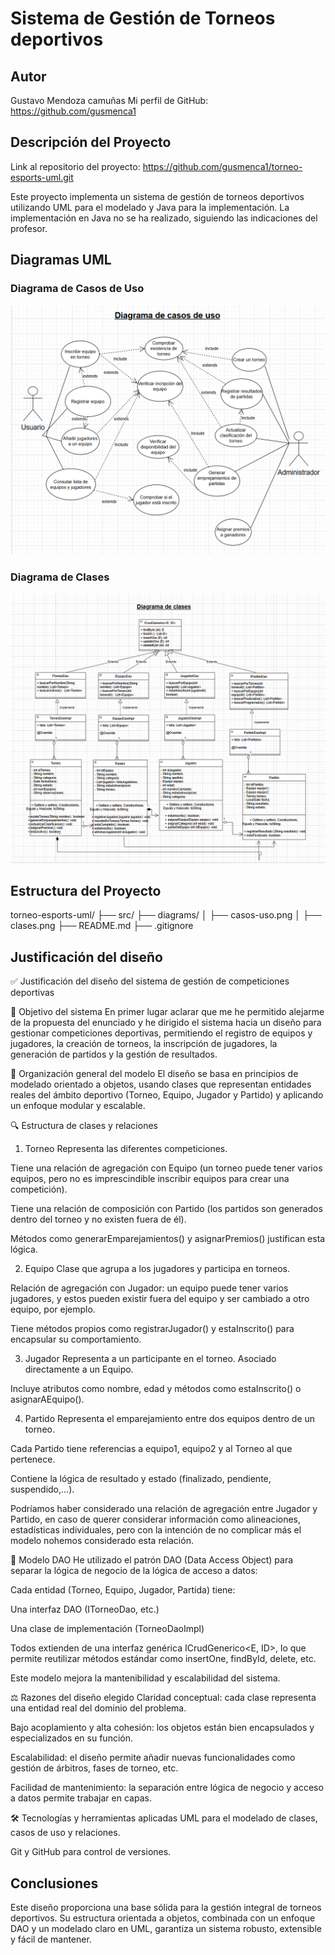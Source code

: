 
# Sistema de Gestión de Torneos deportivos
## Autor
Gustavo Mendoza camuñas
Mi perfil de GitHub: https://github.com/gusmenca1
## Descripción del Proyecto
Link al repositorio del proyecto: https://github.com/gusmenca1/torneo-esports-uml.git
 
Este proyecto implementa un sistema de gestión de torneos deportivos
utilizando UML para el modelado y Java para la implementación. La implementación en Java no se ha realizado, siguiendo las indicaciones del profesor.
## Diagramas UML
### Diagrama de Casos de Uso
![Diagrama de casos de uso](diagrams/casos-uso.png)
### Diagrama de Clases
![Diagrama de clases](diagrams/clases.png)
## Estructura del Proyecto
torneo-esports-uml/ ├── src/
├── diagrams/
│ ├── casos-uso.png
│ ├── clases.png
├── README.md
├── .gitignore

## Justificación del diseño

✅ Justificación del diseño del sistema de gestión de competiciones deportivas

🎯 Objetivo del sistema
En primer lugar aclarar que me he permitido alejarme de la propuesta del enunciado y he dirigido el sistema hacia un diseño para gestionar competiciones deportivas, permitiendo el registro de equipos y jugadores, la creación de torneos, la inscripción de jugadores, la generación de partidos y la gestión de resultados.

🧱 Organización general del modelo
El diseño se basa en principios de modelado orientado a objetos, usando clases que representan entidades reales del ámbito deportivo (Torneo, Equipo, Jugador y Partido) y aplicando un enfoque modular y escalable.

🔍 Estructura de clases y relaciones
1. Torneo
Representa las diferentes competiciones.

Tiene una relación de agregación con Equipo (un torneo puede tener varios equipos, pero no es imprescindible inscribir equipos para crear una competición).

Tiene una relación de composición con Partido (los partidos son generados dentro del torneo y no existen fuera de él).

Métodos como generarEmparejamientos() y asignarPremios() justifican esta lógica.

2. Equipo
Clase que agrupa a los jugadores y participa en torneos.

Relación de agregación con Jugador: un equipo puede tener varios jugadores, y estos pueden existir fuera del equipo y ser cambiado a otro equipo, por ejemplo.

Tiene métodos propios como registrarJugador() y estaInscrito() para encapsular su comportamiento.

3. Jugador
Representa a un participante en el torneo. Asociado directamente a un Equipo.

Incluye atributos como nombre, edad y métodos como estaInscrito() o asignarAEquipo().

4. Partido
Representa el emparejamiento entre dos equipos dentro de un torneo.

Cada Partido tiene referencias a equipo1, equipo2 y al Torneo al que pertenece.

Contiene la lógica de resultado y estado (finalizado, pendiente, suspendido,...).

Podríamos haber considerado una relación de agregación entre Jugador y Partido, en caso de querer considerar información como alineaciones, estadísticas individuales, 
pero con la intención de no complicar más el modelo nohemos considerado esta relación.

🧩 Modelo DAO
He utilizado el patrón DAO (Data Access Object) para separar la lógica de negocio de la lógica de acceso a datos:

Cada entidad (Torneo, Equipo, Jugador, Partida) tiene:

Una interfaz DAO (ITorneoDao, etc.)

Una clase de implementación (TorneoDaoImpl)

Todos extienden de una interfaz genérica ICrudGenerico<E, ID>, lo que permite reutilizar métodos estándar como insertOne, findById, delete, etc.

Este modelo mejora la mantenibilidad y escalabilidad del sistema.

⚖️ Razones del diseño elegido
Claridad conceptual: cada clase representa una entidad real del dominio del problema.

Bajo acoplamiento y alta cohesión: los objetos están bien encapsulados y especializados en su función.

Escalabilidad: el diseño permite añadir nuevas funcionalidades como gestión de árbitros, fases de torneo, etc.

Facilidad de mantenimiento: la separación entre lógica de negocio y acceso a datos permite trabajar en capas.

🛠️ Tecnologías y herramientas aplicadas
UML para el modelado de clases, casos de uso y relaciones.

Git y GitHub para control de versiones.


## Conclusiones

Este diseño proporciona una base sólida para la gestión integral de torneos deportivos. Su estructura orientada a objetos, combinada con un enfoque DAO y un modelado claro en UML, garantiza un sistema robusto, extensible y fácil de mantener.
